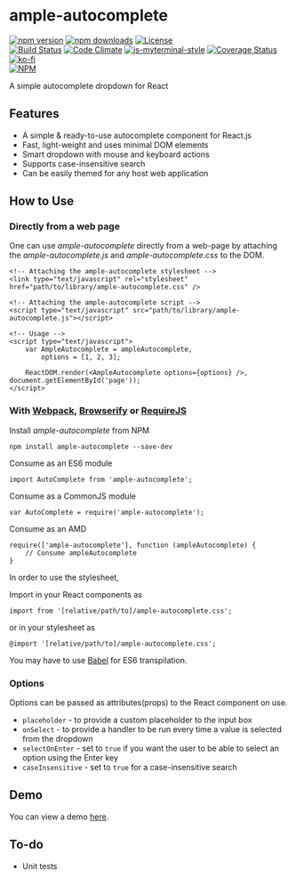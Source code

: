 # ample-autocomplete

[![npm version](https://badge.fury.io/js/ample-autocomplete.svg)](https://badge.fury.io/js/ample-autocomplete)
[![npm downloads](https://img.shields.io/npm/dt/ample-autocomplete.svg)](https://www.npmjs.com/package/ample-autocomplete)
[![License](https://img.shields.io/github/license/myTerminal/ample-autocomplete.svg)](https://opensource.org/licenses/MIT)  
[![Build Status](https://travis-ci.org/myTerminal/ample-autocomplete.svg?branch=master)](https://travis-ci.org/myTerminal/ample-autocomplete)
[![Code Climate](https://codeclimate.com/github/myTerminal/ample-autocomplete.png)](https://codeclimate.com/github/myTerminal/ample-autocomplete)
[![js-myterminal-style](https://img.shields.io/badge/code%20style-myterminal-blue.svg)](https://www.npmjs.com/package/eslint-config/myterminal)
[![Coverage Status](https://img.shields.io/coveralls/myTerminal/ample-autocomplete.svg)](https://coveralls.io/r/myTerminal/ample-autocomplete?branch=master)  
[![ko-fi](https://ko-fi.com/img/githubbutton_sm.svg)](https://ko-fi.com/Y8Y5E5GL7)  
[![NPM](https://nodei.co/npm/ample-autocomplete.png?downloads=true&downloadRank=true&stars=true)](https://nodei.co/npm/ample-autocomplete/)

A simple autocomplete dropdown for React

## Features

* A simple & ready-to-use autocomplete component for React.js
* Fast, light-weight and uses minimal DOM elements
* Smart dropdown with mouse and keyboard actions
* Supports case-insensitive search
* Can be easily themed for any host web application

## How to Use

### Directly from a web page

One can use *ample-autocomplete* directly from a web-page by attaching the *ample-autocomplete.js* and *ample-autocomplete.css* to the DOM.

    <!-- Attaching the ample-autocomplete stylesheet -->
    <link type="text/javascript" rel="stylesheet" href="path/to/library/ample-autocomplete.css" />
    
    <!-- Attaching the ample-autocomplete script -->
    <script type="text/javascript" src="path/to/library/ample-autocomplete.js"></script>
    
    <!-- Usage -->
    <script type="text/javascript">
        var AmpleAutocomplete = ampleAutocomplete,
            options = [1, 2, 3];

        ReactDOM.render(<AmpleAutocomplete options={options} />, document.getElementById('page'));
    </script>

### With [Webpack](https://webpack.js.org), [Browserify](http://browserify.org) or [RequireJS](http://requirejs.org)

Install *ample-autocomplete* from NPM

    npm install ample-autocomplete --save-dev

Consume as an ES6 module

    import AutoComplete from 'ample-autocomplete';

Consume as a CommonJS module

    var AutoComplete = require('ample-autocomplete');

Consume as an AMD

    require(['ample-autocomplete'], function (ampleAutocomplete) {
        // Consume ampleAutocomplete
    }

In order to use the stylesheet,

Import in your React components as

    import from '[relative/path/to]/ample-autocomplete.css';

or in your stylesheet as

    @import '[relative/path/to]/ample-autocomplete.css';

You may have to use [Babel](https://babeljs.io) for ES6 transpilation.

### Options

Options can be passed as attributes(props) to the React component on use.

* `placeholder` - to provide a custom placeholder to the input box
* `onSelect` - to provide a handler to be run every time a value is selected from the dropdown
* `selectOnEnter` - set to `true` if you want the user to be able to select an option using the Enter key
* `caseInsensitive` - set to `true` for a case-insensitive search

## Demo

You can view a demo [here](https://myterminal.github.io/ample-autocomplete/examples).

## To-do

* Unit tests
